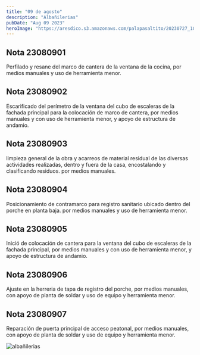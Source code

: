 ```yaml
---
title: "09 de agosto"
description: "Albañilerias"
pubDate: "Aug 09 2023"
heroImage: "https://aresdico.s3.amazonaws.com/palapasaltito/20230727_104004.jpg"
---
```


## Nota 23080901

Perfilado y resane del marco de cantera de la ventana de la cocina, por medios manuales y uso de herramienta menor.

## Nota 23080902

Escarificado  del perímetro de la ventana del cubo de escaleras de la fachada principal para la colocación de marco de cantera, por medios manuales y con uso de herramienta menor, y apoyo de estructura de andamio.

## Nota 23080903

limpieza general de la obra y acarreos de material residual de las diversas actividades realizadas, dentro y fuera de la casa, encostalando y clasificando residuos. por medios manuales.

## Nota 23080904

Posicionamiento de contramarco para registro sanitario ubicado dentro del porche en planta baja. por medios manuales y uso de herramienta menor.

## Nota 23080905

Inició de colocación de cantera para la ventana del cubo de escaleras de la fachada principal, por medios manuales y con uso de herramienta menor, y apoyo de estructura de andamio.

## Nota 23080906

Ajuste en la herreria de tapa de registro del porche, por medios manuales, con apoyo de planta de soldar y uso de equipo y herramienta menor.

## Nota 23080907

Reparación de puerta principal de acceso peatonal, por medios manuales, con apoyo de planta de soldar y uso de equipo y herramienta menor.

![albañilerias](https://aresdico.s3.amazonaws.com/palapasaltito/20230810-WA0014.jpg "albañilerias")
